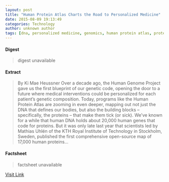 ```yaml
---
layout: post
title: "Human Protein Atlas Charts the Road to Personalized Medicine"
date: 2015-08-09 19:13:49
categories: Technology
author: unknown author
tags: [dna, personalized medicine, genomics, human protein atlas, proteins, ge healthcare, ge healthcare life sciences]
---
```



#### Digest
>digest unavailable

#### Extract
>By Ki Mae Heussner Over a decade ago, the Human Genome Project gave us the first blueprint of our genetic code, opening the door to a future where medical interventions could be personalized for each patient’s genetic composition. Today, programs like the Human Protein Atlas are zooming in even deeper, mapping out not just the DNA that defines our bodies, but also the building blocks – specifically, the proteins – that make them tick (or sick). We’ve known for a while that human DNA holds about 20,000 human genes that code for proteins. But it was only late last year that scientists led by Mathias Uhlén of the KTH Royal Institute of Technology in Stockholm, Sweden, published the first comprehensive open-source map of 17,000 human proteins...

#### Factsheet
>factsheet unavailable

[Visit Link](http://www.gereports.com/post/121207657260)


